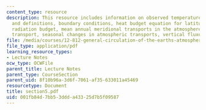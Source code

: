```yaml
---
content_type: resource
description: This resource includes information on observed temperature field, equations
  and definitions, boundary conditions, heat budget equation for latitudinal belts,
  radiation budget, mean annual meridional transports in the atmosphere, oceanic heat
  transport, seasonal changes in atmospheric transports, vertical fluxes.
file: /media/courses/12-812-general-circulation-of-the-earths-atmosphere-fall-2005/001fb84d7bb53ddda43325d7b5f09587_section5.pdf
file_type: application/pdf
learning_resource_types:
- Lecture Notes
ocw_type: OCWFile
parent_title: Lecture Notes
parent_type: CourseSection
parent_uid: 8f10b96a-3d6f-7061-af35-633011a45469
resourcetype: Document
title: section5.pdf
uid: 001fb84d-7bb5-3ddd-a433-25d7b5f09587
---
```

